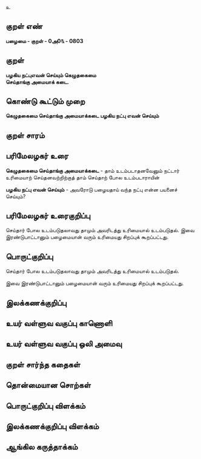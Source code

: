 உ

## குறள் எண் 

**பழைமை - குறள் - 0அ0௩ - 0803**

## குறள் 

**பழகிய நட்புஎவன் செய்யும் கெழுதகைமை  
செய்தாங்கு அமையாக் கடை.**

## கொண்டு கூட்டும் முறை

**கெழுதகைமை செய்தாங்கு அமையாக்கடை பழகிய நட்பு எவன் செய்யும்**

## குறள் சாரம் 


## பரிமேலழகர் உரை

**கெழுதகைமை செய்தாங்கு அமையாக்கடை** - தாம் உடம்படாதனவேனும் நட்டார் உரிமையாற் செய்தனவற்றிற்குத் தாம் செய்தாற் போல உடம்படாராயின் 

**பழகிய நட்பு எவன் செய்யும்** - அவரோடு பழையதாய் வந்த நட்பு என்ன பயனைச் செய்யும்?

## பரிமேலழகர் உரைகுறிப்பு   

செய்தார் போல உடம்படுதலாவது தாமும் அவரிடத்து உரிமையால் உடம்படுதல். இவை இரண்டுபாட்டானும் பழைமையான் வரும் உரிமையது சிறப்புக் கூறப்பட்டது.


## பொருட்குறிப்பு 

செய்தார் போல உடம்படுதலாவது தாமும் அவரிடத்து உரிமையால் உடம்படுதல். 

இவை இரண்டுபாட்டானும் பழைமையான் வரும் உரிமையது சிறப்புக் கூறப்பட்டது.

## இலக்கணக்குறிப்பு  


## உயர் வள்ளுவ வகுப்பு காணொளி


## உயர் வள்ளுவ வகுப்பு ஒலி அமைவு 

 
## குறள் சார்ந்த கதைகள் 


## தொன்மையான சொற்கள்


## பொருட்குறிப்பு விளக்கம்


## இலக்கணக்குறிப்பு விளக்கம்


## ஆங்கில கருத்தாக்கம் 



